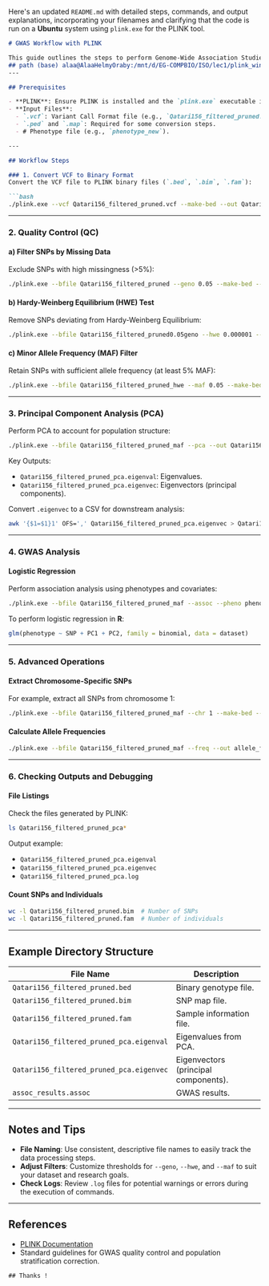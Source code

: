Here's an updated `README.md` with detailed steps, commands, and output explanations, incorporating your filenames and clarifying that the code is run on a **Ubuntu** system using `plink.exe` for the PLINK tool.

```markdown
# GWAS Workflow with PLINK

This guide outlines the steps to perform Genome-Wide Association Studies (GWAS) using PLINK on a **Ubuntu** system. The workflow uses commands based on the provided dataset and produces results in the form of various output files.
## path (base) alaa@AlaaHelmyOraby:/mnt/d/EG-COMPBIO/ISO/lec1/plink_win64_20241013
---

## Prerequisites

- **PLINK**: Ensure PLINK is installed and the `plink.exe` executable is available.
- **Input Files**: 
  - `.vcf`: Variant Call Format file (e.g., `Qatari156_filtered_pruned.vcf`).
  - `.ped` and `.map`: Required for some conversion steps.
  - # Phenotype file (e.g., `phenotype_new`).

---

## Workflow Steps

### 1. Convert VCF to Binary Format
Convert the VCF file to PLINK binary files (`.bed`, `.bim`, `.fam`):

```bash
./plink.exe --vcf Qatari156_filtered_pruned.vcf --make-bed --out Qatari156_filtered_pruned
```

---

### 2. Quality Control (QC)

#### a) Filter SNPs by Missing Data
Exclude SNPs with high missingness (>5%):

```bash
./plink.exe --bfile Qatari156_filtered_pruned --geno 0.05 --make-bed --out Qatari156_filtered_pruned0.05geno
```

#### b) Hardy-Weinberg Equilibrium (HWE) Test
Remove SNPs deviating from Hardy-Weinberg Equilibrium:

```bash
./plink.exe --bfile Qatari156_filtered_pruned0.05geno --hwe 0.000001 --make-bed --out Qatari156_filtered_pruned_hwe
```

#### c) Minor Allele Frequency (MAF) Filter
Retain SNPs with sufficient allele frequency (at least 5% MAF):

```bash
./plink.exe --bfile Qatari156_filtered_pruned_hwe --maf 0.05 --make-bed --out Qatari156_filtered_pruned_maf
```

---

### 3. Principal Component Analysis (PCA)
Perform PCA to account for population structure:

```bash
./plink.exe --bfile Qatari156_filtered_pruned_maf --pca --out Qatari156_filtered_pruned_pca
```

Key Outputs:
- `Qatari156_filtered_pruned_pca.eigenval`: Eigenvalues.
- `Qatari156_filtered_pruned_pca.eigenvec`: Eigenvectors (principal components).

Convert `.eigenvec` to a CSV for downstream analysis:

```bash
awk '{$1=$1}1' OFS=',' Qatari156_filtered_pruned_pca.eigenvec > Qatari156_filtered_pruned_pca.csv
```

---

### 4. GWAS Analysis

#### Logistic Regression
Perform association analysis using phenotypes and covariates:

```bash
./plink.exe --bfile Qatari156_filtered_pruned_maf --assoc --pheno phenotype_new --covar covariates.txt --covar-name PC1,PC2 --out assoc_results
```

To perform logistic regression in **R**:

```R
glm(phenotype ~ SNP + PC1 + PC2, family = binomial, data = dataset)
```

---

### 5. Advanced Operations

#### Extract Chromosome-Specific SNPs
For example, extract all SNPs from chromosome 1:

```bash
./plink.exe --bfile Qatari156_filtered_pruned_maf --chr 1 --make-bed --out chr1_data
```

#### Calculate Allele Frequencies

```bash
./plink.exe --bfile Qatari156_filtered_pruned_maf --freq --out allele_freqs
```

---

### 6. Checking Outputs and Debugging

#### File Listings
Check the files generated by PLINK:

```bash
ls Qatari156_filtered_pruned_pca*
```

Output example:

- `Qatari156_filtered_pruned_pca.eigenval`
- `Qatari156_filtered_pruned_pca.eigenvec`
- `Qatari156_filtered_pruned_pca.log`

#### Count SNPs and Individuals

```bash
wc -l Qatari156_filtered_pruned.bim  # Number of SNPs
wc -l Qatari156_filtered_pruned.fam  # Number of individuals
```

---

## Example Directory Structure

| File Name                               | Description                                   |
|-----------------------------------------|-----------------------------------------------|
| `Qatari156_filtered_pruned.bed`         | Binary genotype file.                         |
| `Qatari156_filtered_pruned.bim`         | SNP map file.                                 |
| `Qatari156_filtered_pruned.fam`         | Sample information file.                      |
| `Qatari156_filtered_pruned_pca.eigenval`| Eigenvalues from PCA.                         |
| `Qatari156_filtered_pruned_pca.eigenvec`| Eigenvectors (principal components).          |
| `assoc_results.assoc`                   | GWAS results.                                 |

---

## Notes and Tips

- **File Naming**: Use consistent, descriptive file names to easily track the data processing steps.
- **Adjust Filters**: Customize thresholds for `--geno`, `--hwe`, and `--maf` to suit your dataset and research goals.
- **Check Logs**: Review `.log` files for potential warnings or errors during the execution of commands.

---

## References

- [PLINK Documentation](https://www.cog-genomics.org/plink/)
- Standard guidelines for GWAS quality control and population stratification correction.
```
## Thanks !
